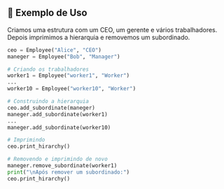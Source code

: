 ## 🔧 Exemplo de Uso

Criamos uma estrutura com um CEO, um gerente e vários trabalhadores. Depois imprimimos a hierarquia e removemos um subordinado.

```python
ceo = Employee("Alice", "CEO")
maneger = Employee("Bob", "Manager")

# Criando os trabalhadores
worker1 = Employee("worker1", "Worker")
...
worker10 = Employee("worker10", "Worker")

# Construindo a hierarquia
ceo.add_subordinate(maneger)
maneger.add_subordinate(worker1)
...
maneger.add_subordinate(worker10)

# Imprimindo
ceo.print_hirarchy()

# Removendo e imprimindo de novo
maneger.remove_subordinate(worker1)
print("\nApós remover um subordinado:")
ceo.print_hirarchy()
```